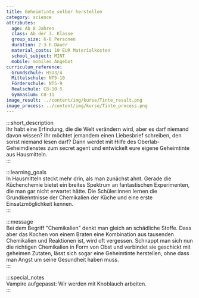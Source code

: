```yaml
---
title: Geheimtinte selber herstellen
category: science
attributes:
  age: Ab 8 Jahren
  class: Ab der 3. Klasse
  group_size: 6-8 Personen
  duration: 2-3 h Dauer
  material_costs: 10 EUR Materialkosten
  school_subject: MINT
  mobile: mobiles Angebot
curriculum_reference:
  Grundschule: HSU3/4  
  Mittelschule: NT5-10
  Förderschule: NT5-9   
  Realschule: C8-10 5
  Gymnasium: C8-11
image_result: ../content/img/kurse/Tinte_result.png
image_process: ../content/img/kurse/Tinte_process.png
---
```

:::short_description  
Ihr habt eine Erfindung, die die Welt verändern wird, aber es darf niemand davon wissen? Ihr möchtet jemandem einen Liebesbrief schreiben, den sonst niemand lesen darf? Dann werdet mit Hilfe des Oberlab-Geheimdienstes zum secret agent und entwickelt eure eigene Geheimtinte aus Hausmitteln.          
:::

:::learning_goals  
In Hausmitteln steckt mehr drin, als man zunächst ahnt. Gerade die Küchenchemie bietet ein breites Spektrum an fantastischen Experimenten, die man gar nicht erwartet hätte. Die Schüler:innen lernen die Grundkenntnisse der Chemikalien der Küche und eine erste Einsatzmöglichkeit kennen.  
:::

:::message  
Bei dem Begriff "Chemikalien" denkt man gleich an schädliche Stoffe. Dass aber das Kochen von einem Braten eine Kombination aus tausenden Chemikalien und Reaktionen ist, wird oft vergessen. Schnappt man sich nun die richtigen Chemikalien in Form von Obst und verbindet sie geschickt mit geheimen Zutaten, lässt sich sogar eine Geheimtinte herstellen, ohne dass man Angst um seine Gesundheit haben muss.     
:::  

:::special_notes  
Vampire aufgepasst: Wir werden mit Knoblauch arbeiten.     
:::
